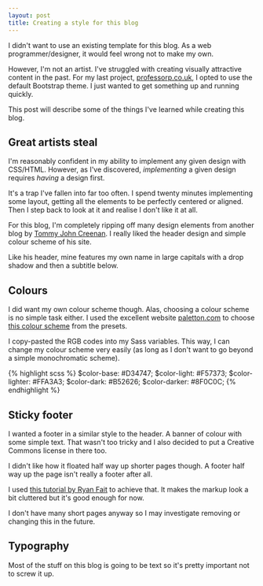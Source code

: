 ```yaml
---
layout: post
title: Creating a style for this blog
---
```


I didn't want to use an existing template for this blog. As a web programmer/designer, it would feel wrong not to make my own. 

However, I'm not an artist. I've struggled with creating visually attractive content in the past. For my last project, [professorp.co.uk](http://professorp.co.uk/), I opted to use the default Bootstrap theme. I just wanted to get something up and running quickly.

This post will describe some of the things I've learned while creating this blog. 


## Great artists steal

I'm reasonably confident in my ability to implement any given design with CSS/HTML. However, as I've discovered, *implementing* a given design requires *having* a design first.

It's a trap I've fallen into far too often. I spend twenty minutes implementing some layout, getting all the elements to be perfectly centered or aligned. Then I step back to look at it and realise I don't like it at all. 

For this blog, I'm completely ripping off many design elements from another blog by [Tommy John Creenan](http://tommyjohncreenan.com/). I really liked the header design and simple colour scheme of his site. 

Like his header, mine features my own name in large capitals with a drop shadow and then a subtitle below. 

## Colours

I did want my own colour scheme though. Alas, choosing a colour scheme is no simple task either. I used the excellent website [paletton.com](http://www.paletton.com/) to choose [this colour scheme](http://www.paletton.com/#uid=1000u0kleqtbzEKgVuIpcmGtdhZ) from the presets. 

I copy-pasted the RGB codes into my Sass variables. This way, I can change my colour scheme very easily (as long as I don't want to go beyond a simple monochromatic scheme).

{% highlight scss %}
$color-base: #D34747;
$color-light: #F57373;
$color-lighter: #FFA3A3;
$color-dark: #B52626;
$color-darker: #8F0C0C;
{% endhighlight %}

## Sticky footer

I wanted a footer in a similar style to the header. A banner of colour with some simple text. That wasn't too tricky and I also decided to put a Creative Commons license in there too. 

I didn't like how it floated half way up shorter pages though. A footer half way up the page isn't really a footer after all. 

I used [this tutorial by Ryan Fait](http://ryanfait.com/html5-sticky-footer/) to achieve that. It makes the markup look a bit cluttered but it's good enough for now. 

I don't have many short pages anyway so I may investigate removing or changing this in the future. 

## Typography

Most of the stuff on this blog is going to be text so it's pretty important not to screw it up. 
